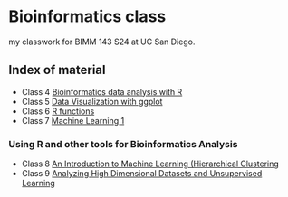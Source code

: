 # Bioinformatics class
my classwork for BIMM 143 S24 at UC San Diego.

## Index of material

- Class 4 [Bioinformatics data analysis with R](https://github.com/ChachaChawdhary/bimm143_githu/blob/main/class%204/class04.pdf)
- Class 5 [Data Visualization with ggplot](https://github.com/ChachaChawdhary/bimm143_githu/blob/main/class%205/class05.pdf)
- Class 6 [R functions](https://github.com/ChachaChawdhary/bimm143_githu/blob/main/class%206/class06.pdf)
- Class 7 [Machine Learning 1](https://github.com/ChachaChawdhary/bimm143_githu/blob/main/class%207/class-07.pdf)

### Using R and other tools for Bioinformatics Analysis
- Class 8 [An Introduction to Machine Learning (Hierarchical Clustering](https://github.com/ChachaChawdhary/bimm143_githu/blob/main/class%208/class08.pdf)
- Class 9 [Analyzing High Dimensional Datasets and Unsupervised Learning](https://github.com/ChachaChawdhary/bimm143_githu/blob/main/class%209/class09.pdf)
  
